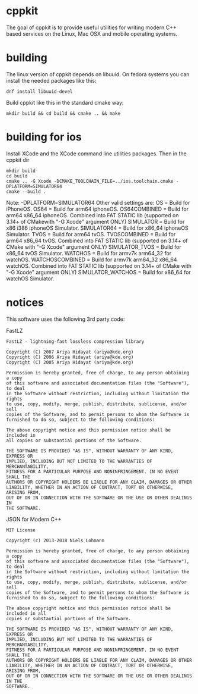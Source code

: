 cppkit
======

The goal of cppkit is to provide useful utilities for writing modern C++ based services on the Linux, Mac OSX and mobile operating systems.

building
========

The linux version of cppkit depends on libuuid. On fedora systems you can install the needed packages like this:

	dnf install libuuid-devel

Build cppkit like this in the standard cmake way:

	mkdir build && cd build && cmake .. && make

building for ios
================

Install XCode and the XCode command line utilities packages. Then in the cppkit dir

	mkdir build
	cd build
	cmake .. -G Xcode -DCMAKE_TOOLCHAIN_FILE=../ios.toolchain.cmake -DPLATFORM=SIMULATOR64
    cmake --build .

Note: -DPLATFORM=SIMULATOR64
Other valid settings are:
    OS = Build for iPhoneOS.
    OS64 = Build for arm64 iphoneOS.
    OS64COMBINED = Build for arm64 x86_64 iphoneOS. Combined into FAT STATIC lib (supported on 3.14+ of CMakewith "-G Xcode" argument ONLY)
    SIMULATOR = Build for x86 i386 iphoneOS Simulator.
    SIMULATOR64 = Build for x86_64 iphoneOS Simulator.
    TVOS = Build for arm64 tvOS.
    TVOSCOMBINED = Build for arm64 x86_64 tvOS. Combined into FAT STATIC lib (supported on 3.14+ of CMake with "-G Xcode" argument ONLY)
    SIMULATOR_TVOS = Build for x86_64 tvOS Simulator.
    WATCHOS = Build for armv7k arm64_32 for watchOS.
    WATCHOSCOMBINED = Build for armv7k arm64_32 x86_64 watchOS. Combined into FAT STATIC lib (supported on 3.14+ of CMake with "-G Xcode" argument ONLY)
    SIMULATOR_WATCHOS = Build for x86_64 for watchOS Simulator.

notices
=======

This software uses the following 3rd party code:


FastLZ

	FastLZ - lightning-fast lossless compression library

	Copyright (C) 2007 Ariya Hidayat (ariya@kde.org)
	Copyright (C) 2006 Ariya Hidayat (ariya@kde.org)
	Copyright (C) 2005 Ariya Hidayat (ariya@kde.org)

	Permission is hereby granted, free of charge, to any person obtaining a copy
	of this software and associated documentation files (the "Software"), to deal
	in the Software without restriction, including without limitation the rights
	to use, copy, modify, merge, publish, distribute, sublicense, and/or sell
	copies of the Software, and to permit persons to whom the Software is
	furnished to do so, subject to the following conditions:

	The above copyright notice and this permission notice shall be included in
	all copies or substantial portions of the Software.

	THE SOFTWARE IS PROVIDED "AS IS", WITHOUT WARRANTY OF ANY KIND, EXPRESS OR
	IMPLIED, INCLUDING BUT NOT LIMITED TO THE WARRANTIES OF MERCHANTABILITY,
	FITNESS FOR A PARTICULAR PURPOSE AND NONINFRINGEMENT. IN NO EVENT SHALL THE
	AUTHORS OR COPYRIGHT HOLDERS BE LIABLE FOR ANY CLAIM, DAMAGES OR OTHER
	LIABILITY, WHETHER IN AN ACTION OF CONTRACT, TORT OR OTHERWISE, ARISING FROM,
	OUT OF OR IN CONNECTION WITH THE SOFTWARE OR THE USE OR OTHER DEALINGS IN
	THE SOFTWARE.


JSON for Modern C++

	MIT License 

	Copyright (c) 2013-2018 Niels Lohmann

	Permission is hereby granted, free of charge, to any person obtaining a copy
	of this software and associated documentation files (the "Software"), to deal
	in the Software without restriction, including without limitation the rights
	to use, copy, modify, merge, publish, distribute, sublicense, and/or sell
	copies of the Software, and to permit persons to whom the Software is
	furnished to do so, subject to the following conditions:

	The above copyright notice and this permission notice shall be included in all
	copies or substantial portions of the Software.

	THE SOFTWARE IS PROVIDED "AS IS", WITHOUT WARRANTY OF ANY KIND, EXPRESS OR
	IMPLIED, INCLUDING BUT NOT LIMITED TO THE WARRANTIES OF MERCHANTABILITY,
	FITNESS FOR A PARTICULAR PURPOSE AND NONINFRINGEMENT. IN NO EVENT SHALL THE
	AUTHORS OR COPYRIGHT HOLDERS BE LIABLE FOR ANY CLAIM, DAMAGES OR OTHER
	LIABILITY, WHETHER IN AN ACTION OF CONTRACT, TORT OR OTHERWISE, ARISING FROM,
	OUT OF OR IN CONNECTION WITH THE SOFTWARE OR THE USE OR OTHER DEALINGS IN THE
	SOFTWARE.